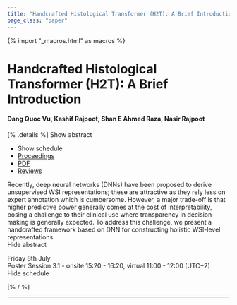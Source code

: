 ```yaml
---
title: "Handcrafted Histological Transformer (H2T): A Brief Introduction"
page_class: "paper"
---
```


{% import "_macros.html" as macros %}

# Handcrafted Histological Transformer (H2T): A Brief Introduction

#### Dang Quoc Vu, Kashif Rajpoot, Shan E Ahmed Raza, Nasir Rajpoot

[% .details %]
<a class="toggle_visibility" data-selector=".abstract" data-level="3">Show abstract</a>
- <a class="toggle_visibility" data-selector=".schedule" data-level="3">Show schedule</a>
- <a href="">Proceedings</a>
- <a href="https://openreview.net/pdf?id=N_rvbWWQNsR">PDF</a>
- <a href="https://openreview.net/forum?id=N_rvbWWQNsR">Reviews</a>

<p>
    <span class="abstract">
        Recently, deep neural networks (DNNs) have been proposed to derive unsupervised WSI representations; these are attractive as they rely less on expert annotation which is cumbersome. However, a major trade-off is that higher predictive power generally comes at the cost of interpretability, posing a challenge to their clinical use where transparency in decision-making is generally expected. To address this challenge, we present a handcrafted framework based on DNN for constructing holistic WSI-level representations.
        <br>
        <span class="actions"><a class="toggle_visibility" data-level="2">Hide abstract</a></span>
    </span>
</p>

<p>
    <span class="schedule">
        Friday 8th July<br>Poster Session 3.1 - onsite 15:20 - 16:20, virtual 11:00 - 12:00 (UTC+2)
        <br>
        <span class="actions"><a class="toggle_visibility" data-level="2">Hide schedule</a></span>
    </span>
</p>

[% / %]


---
<!-- { macros.presentation('', '', 720, 450) } -->
